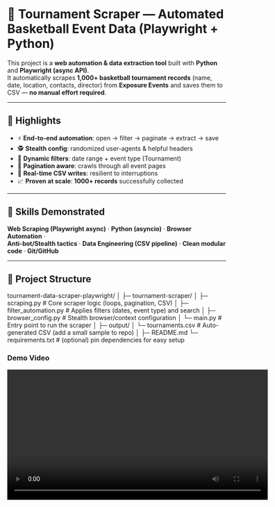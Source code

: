 # 🏀 Tournament Scraper — Automated Basketball Event Data (Playwright + Python)


This project is a **web automation & data extraction tool** built with **Python** and **Playwright (async API)**.  
It automatically scrapes **1,000+ basketball tournament records** (name, date, location, contacts, director) from
**Exposure Events** and saves them to CSV — **no manual effort required**.

---

## 🚀 Highlights

- ⚡ **End-to-end automation**: open → filter → paginate → extract → save
- 🕵️ **Stealth config**: randomized user-agents & helpful headers
- 📅 **Dynamic filters**: date range + event type (Tournament)
- 🧭 **Pagination aware**: crawls through all event pages
- 💾 **Real-time CSV writes**: resilient to interruptions
- 📈 **Proven at scale**: **1000+ records** successfully collected

---

## 🧠 Skills Demonstrated

**Web Scraping (Playwright async)** · **Python (asyncio)** · **Browser Automation** ·  
**Anti-bot/Stealth tactics** · **Data Engineering (CSV pipeline)** · **Clean modular code** · **Git/GitHub**

---

## 📂 Project Structure
tournament-data-scraper-playwright/
│
├─ tournament-scraper/
│ ├─ scraping.py # Core scraper logic (loops, pagination, CSV)
│ ├─ filter_automation.py # Applies filters (dates, event type) and search
│ ├─ browser_config.py # Stealth browser/context configuration
│ └─ main.py # Entry point to run the scraper
│
├─ output/
│ └─ tournaments.csv # Auto-generated CSV (add a small sample to repo)
│
├─ README.md
└─ requirements.txt # (optional) pin dependencies for easy setup
### Demo Video
<video controls width="600">
  <source src="media/Recording 2025-08-12 155003.mp4" type="video/mp4">
  Your browser does not support the video tag.
</video>

